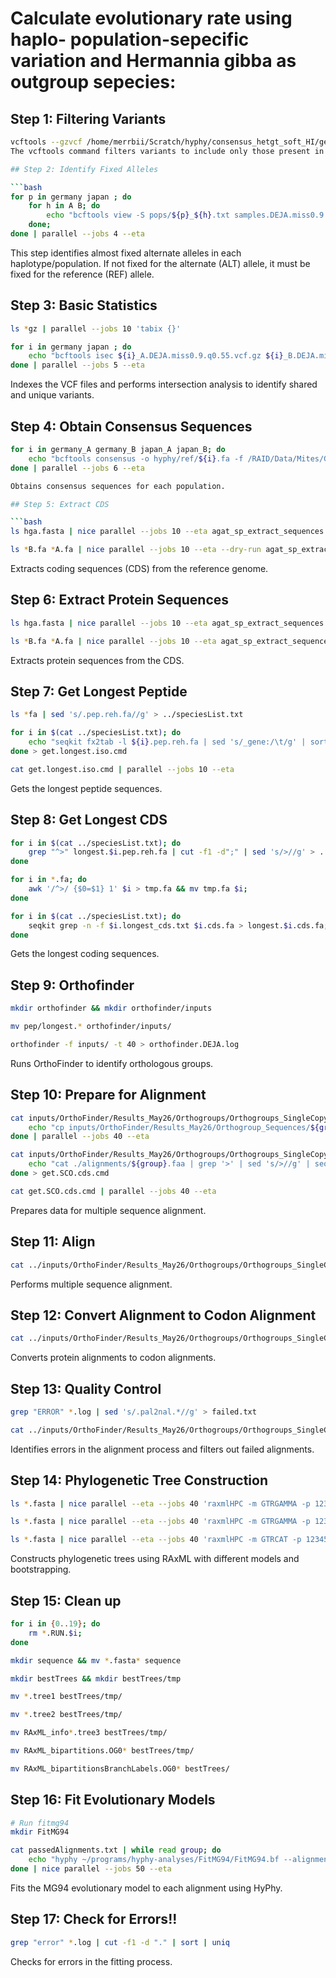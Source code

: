 # Calculate evolutionary rate using haplo- population-sepecific variation and Hermannia gibba as outgroup sepecies:


## Step 1: Filtering Variants

```bash
vcftools --gzvcf /home/merrbii/Scratch/hyphy/consensus_hetgt_soft_HI/geno_AB_snp_an12_ql20_star_hetgt_dp10.gvcf.gz --recode --recode-INFO-all --keep samples.DEJA.txt --max-missing 0.9 --out samples.DEJA.miss0.9
The vcftools command filters variants to include only those present in samples from Japan and Germany with a maximum missing data threshold of 10%. The file samples.DEJA.txt contains samples from Japan and Germany.

## Step 2: Identify Fixed Alleles

```bash
for p in germany japan ; do 
    for h in A B; do 
        echo "bcftools view -S pops/${p}_${h}.txt samples.DEJA.miss0.9.recode.vcf | bcftools view -q 0.55 -Oz -o deja/${p}_${h}.DEJA.miss0.9.q0.55.vcf.gz";
    done;
done | parallel --jobs 4 --eta
```
This step identifies almost fixed alternate alleles in each haplotype/population. If not fixed for the alternate (ALT) allele, it must be fixed for the reference (REF) allele.

## Step 3: Basic Statistics

```bash
ls *gz | parallel --jobs 10 'tabix {}'

for i in germany japan ; do 
    echo "bcftools isec ${i}_A.DEJA.miss0.9.q0.55.vcf.gz ${i}_B.DEJA.miss0.9.q0.55.vcf.gz -p ${i}";
done | parallel --jobs 5 --eta
```

Indexes the VCF files and performs intersection analysis to identify shared and unique variants.

## Step 4: Obtain Consensus Sequences

```bash
for i in germany_A germany_B japan_A japan_B; do 
    echo "bcftools consensus -o hyphy/ref/${i}.fa -f /RAID/Data/Mites/Genomes/Ppr/German_eiffel/hap0/Ppr.hap0.softmasked.fasta ${i}.DEJA.miss0.9.q0.55.vcf.gz";
done | parallel --jobs 6 --eta

Obtains consensus sequences for each population.

## Step 5: Extract CDS

```bash
ls hga.fasta | nice parallel --jobs 10 --eta agat_sp_extract_sequences.pl -g ../gtf/{.}.gff3 -f {} -t cds -o ../cds/{.}.cds.fa

ls *B.fa *A.fa | nice parallel --jobs 10 --eta --dry-run agat_sp_extract_sequences.pl -g ../gtf/ppr.gff3 -f {} -t cds -o ../cds/{.}.cds.fa
```
Extracts coding sequences (CDS) from the reference genome.

## Step 6: Extract Protein Sequences

```bash
ls hga.fasta | nice parallel --jobs 10 --eta agat_sp_extract_sequences.pl -g ../gtf/{.}.gff3 -f {} -t cds -p -o ../pep/{.}.pep.fa

ls *B.fa *A.fa | nice parallel --jobs 10 --eta agat_sp_extract_sequences.pl -g ../gtf/ppr.gff3 -f {} -t cds -p -o ../pep/{.}.pep.fa
```
Extracts protein sequences from the CDS.

## Step 7: Get Longest Peptide

```bash
ls *fa | sed 's/.pep.reh.fa//g' > ../speciesList.txt

for i in $(cat ../speciesList.txt); do 
    echo "seqkit fx2tab -l ${i}.pep.reh.fa | sed 's/_gene:/\t/g' | sort -k2,2 -k4,4nr | sort -k2,2 -u -s | awk '{print \">\"\"\$1\";gene=\"\"\$2\";length=\"\"\$4\"\n\"\"\$3}' | sed 's/_indv:/;indv=/g' > longest.${i}.pep.reh.fa";
done > get.longest.iso.cmd

cat get.longest.iso.cmd | parallel --jobs 10 --eta
```
Gets the longest peptide sequences.

## Step 8: Get Longest CDS

```bash
for i in $(cat ../speciesList.txt); do 
    grep "^>" longest.$i.pep.reh.fa | cut -f1 -d";" | sed 's/>//g' > ../cds/$i.longest_cds.txt;
done

for i in *.fa; do 
    awk '/^>/ {$0=$1} 1' $i > tmp.fa && mv tmp.fa $i;
done

for i in $(cat ../speciesList.txt); do 
    seqkit grep -n -f $i.longest_cds.txt $i.cds.fa > longest.$i.cds.fa;
done
```
Gets the longest coding sequences.

## Step 9: Orthofinder

```bash
mkdir orthofinder && mkdir orthofinder/inputs

mv pep/longest.* orthofinder/inputs/

orthofinder -f inputs/ -t 40 > orthofinder.DEJA.log
```
Runs OrthoFinder to identify orthologous groups.

## Step 10: Prepare for Alignment

```bash
cat inputs/OrthoFinder/Results_May26/Orthogroups/Orthogroups_SingleCopyOrthologues.txt | while read group ; do 
    echo "cp inputs/OrthoFinder/Results_May26/Orthogroup_Sequences/${group}.fa alignments/${group}.faa";
done | parallel --jobs 40 --eta

cat inputs/OrthoFinder/Results_May26/Orthogroups/Orthogroups_SingleCopyOrthologues.txt | while read group ; do 
    echo "cat ./alignments/${group}.faa | grep '>' | sed 's/>//g' | seqkit grep -n -f - <(cat /home/merrbii/Scratch/hyphy/allPops/0.7Miss/sharedSNPs/vcfs/deja/hyphy/cds/*.fa) >> alignments/${group}.fna";
done > get.SCO.cds.cmd

cat get.SCO.cds.cmd | parallel --jobs 40 --eta
```
Prepares data for multiple sequence alignment.

## Step 11: Align

```bash
cat ../inputs/OrthoFinder/Results_May26/Orthogroups/Orthogroups_SingleCopyOrthologues.txt | parallel --jobs 70 --eta 'clustalo -i {1}.faa -o {1}.aln.faa'
```
Performs multiple sequence alignment.

## Step 12: Convert Alignment to Codon Alignment

```bash
cat ../inputs/OrthoFinder/Results_May26/Orthogroups/Orthogroups_SingleCopyOrthologues.txt | parallel --jobs 70 --eta pal2nal.pl {1}.aln.faa {1}.fna -output fasta -nogap ">" {1}.pal2nal.fasta "2>" {1}.pal2nal.fasta.log
```
Converts protein alignments to codon alignments.

## Step 13: Quality Control

```bash
grep "ERROR" *.log | sed 's/.pal2nal.*//g' > failed.txt

cat ../inputs/OrthoFinder/Results_May26/Orthogroups/Orthogroups_SingleCopyOrthologues.txt | grep -v -f failed.txt > passedAlignments.txt
```

Identifies errors in the alignment process and filters out failed alignments.

## Step 14: Phylogenetic Tree Construction

```bash
ls *.fasta | nice parallel --eta --jobs 40 'raxmlHPC -m GTRGAMMA -p 12345 -# 20 -s {} -n {.}.tree1 -T 1'

ls *.fasta | nice parallel --eta --jobs 40 'raxmlHPC -m GTRGAMMA -p 12345 -b 12345 -# 100 -s {} -n {.}.tree2 -T 1'

ls *.fasta | nice parallel --eta --jobs 40 'raxmlHPC -m GTRCAT -p 12345 -f b -t RAxML_bestTree.{.}.tree1 -z RAxML_bootstrap.{.}.tree2 -n {.}.tree3 -T 1'
```
Constructs phylogenetic trees using RAxML with different models and bootstrapping.

## Step 15: Clean up
```bash
for i in {0..19}; do 
    rm *.RUN.$i;
done

mkdir sequence && mv *.fasta* sequence

mkdir bestTrees && mkdir bestTrees/tmp

mv *.tree1 bestTrees/tmp/

mv *.tree2 bestTrees/tmp/

mv RAxML_info*.tree3 bestTrees/tmp/

mv RAxML_bipartitions.OG0* bestTrees/tmp/

mv RAxML_bipartitionsBranchLabels.OG0* bestTrees/
```

## Step 16: Fit Evolutionary Models

```bash
# Run fitmg94
mkdir FitMG94

cat passedAlignments.txt | while read group; do 
    echo "hyphy ~/programs/hyphy-analyses/FitMG94/FitMG94.bf --alignment sequence/${group}.pal2nal.fasta --tree bestTrees/RAxML_bipartitionsBranchLabels.${group}.pal2nal.tree3 --output FitMG94/fitMG94-hyphy-${group}.json --type local >> FitMG94/${group}.fitMG94.log 2>&1";
done | nice parallel --jobs 50 --eta
```
Fits the MG94 evolutionary model to each alignment using HyPhy.

## Step 17: Check for Errors!!

```bash 
grep "error" *.log | cut -f1 -d "." | sort | uniq
```
Checks for errors in the fitting process.
